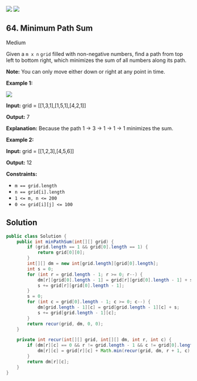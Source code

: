 [![](https://img.shields.io/github/stars/javadev/LeetCode-in-All?label=Stars&style=flat-square)](https://github.com/javadev/LeetCode-in-All)
[![](https://img.shields.io/github/forks/javadev/LeetCode-in-All?label=Fork%20me%20on%20GitHub%20&style=flat-square)](https://github.com/javadev/LeetCode-in-All/fork)

## 64\. Minimum Path Sum

Medium

Given a `m x n` `grid` filled with non-negative numbers, find a path from top left to bottom right, which minimizes the sum of all numbers along its path.

**Note:** You can only move either down or right at any point in time.

**Example 1:**

![](https://assets.leetcode.com/uploads/2020/11/05/minpath.jpg)

**Input:** grid = \[\[1,3,1],[1,5,1],[4,2,1]]

**Output:** 7

**Explanation:** Because the path 1 → 3 → 1 → 1 → 1 minimizes the sum. 

**Example 2:**

**Input:** grid = \[\[1,2,3],[4,5,6]]

**Output:** 12 

**Constraints:**

*   `m == grid.length`
*   `n == grid[i].length`
*   `1 <= m, n <= 200`
*   `0 <= grid[i][j] <= 100`

## Solution

```java
public class Solution {
    public int minPathSum(int[][] grid) {
        if (grid.length == 1 && grid[0].length == 1) {
            return grid[0][0];
        }
        int[][] dm = new int[grid.length][grid[0].length];
        int s = 0;
        for (int r = grid.length - 1; r >= 0; r--) {
            dm[r][grid[0].length - 1] = grid[r][grid[0].length - 1] + s;
            s += grid[r][grid[0].length - 1];
        }
        s = 0;
        for (int c = grid[0].length - 1; c >= 0; c--) {
            dm[grid.length - 1][c] = grid[grid.length - 1][c] + s;
            s += grid[grid.length - 1][c];
        }
        return recur(grid, dm, 0, 0);
    }

    private int recur(int[][] grid, int[][] dm, int r, int c) {
        if (dm[r][c] == 0 && r != grid.length - 1 && c != grid[0].length - 1) {
            dm[r][c] = grid[r][c] + Math.min(recur(grid, dm, r + 1, c), recur(grid, dm, r, c + 1));
        }
        return dm[r][c];
    }
}
```